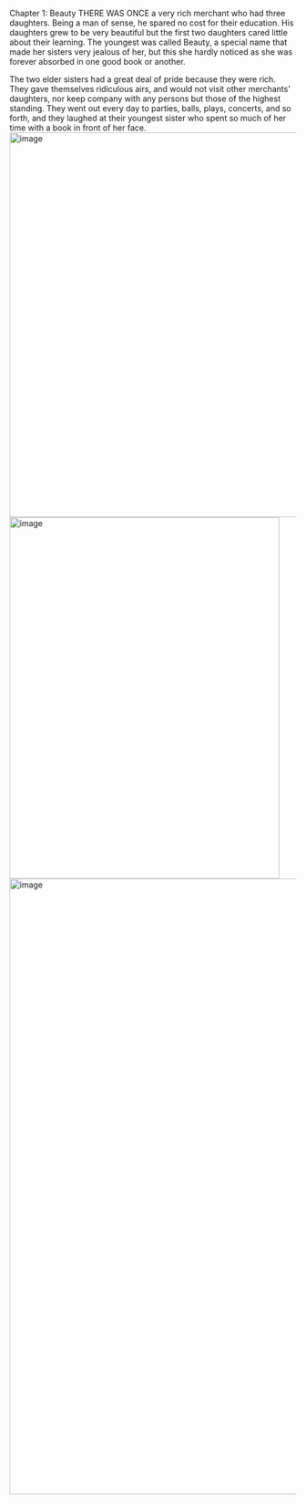 Chapter 1: Beauty
THERE WAS ONCE a very rich merchant who had three daughters.  Being a man of sense, he spared no cost for their education. His daughters grew to be very beautiful but the first two daughters cared little about their learning.  The youngest was called Beauty, a special name that made her sisters very jealous of her, but this she hardly noticed as she was forever absorbed in one good book or another. 

The two elder sisters had a great deal of pride because they were rich. They gave themselves ridiculous airs, and would not visit other merchants' daughters, nor keep company with any persons but those of the highest standing. They went out every day to parties, balls, plays, concerts, and so forth, and they laughed at their youngest sister who spent so much of her time with a book in front of her face.
<img width="1200" height="675" alt="image" src="https://github.com/user-attachments/assets/b582fa22-6d3a-4b5b-bc38-908bc602534d" />
<img width="474" height="634" alt="image" src="https://github.com/user-attachments/assets/dbfb6308-8289-46cf-af2a-ede84b2a579c" />
<img width="1920" height="1080" alt="image" src="https://github.com/user-attachments/assets/ee09d955-8688-467f-8fbb-c63ae19d7a97" />
